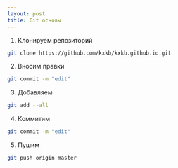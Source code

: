 ```yaml
---
layout: post
title: Git основы
---
```

1. Клонируем репозиторий

```bash
git clone https://github.com/kxkb/kxkb.github.io.git
```

2. Вносим правки

```bash
git commit -m "edit"
```

3. Добавляем

```bash
git add --all
```

4. Коммитим

```bash
git commit -m "edit"
```

5. Пушим

```bash
git push origin master
```
